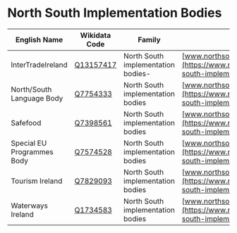 # North South Implementation Bodies

<!--
  **WARNING!**
  This file is auto-generated. Do not edit it directly as your changes will be overwritten.
  Please edit the source file  instead.
-->

| English Name | Wikidata Code | Family | Source URL |
|---|---|---|---|
| InterTradeIreland | [Q13157417](https://www.wikidata.org/wiki/Q13157417) | North South implementation bodies- | [www.northsouthministerialcouncil.org](https://www.northsouthministerialcouncil.org/north-south-implementation-bodies) |
| North/South Language Body | [Q7754333](https://www.wikidata.org/wiki/Q7754333) | North South implementation bodies | [www.northsouthministerialcouncil.org](https://www.northsouthministerialcouncil.org/north-south-implementation-bodies) |
| Safefood | [Q7398561](https://www.wikidata.org/wiki/Q7398561) | North South implementation bodies | [www.northsouthministerialcouncil.org](https://www.northsouthministerialcouncil.org/north-south-implementation-bodies) |
| Special EU Programmes Body | [Q7574528](https://www.wikidata.org/wiki/Q7574528) | North South implementation bodies | [www.northsouthministerialcouncil.org](https://www.northsouthministerialcouncil.org/north-south-implementation-bodies) |
| Tourism Ireland | [Q7829093](https://www.wikidata.org/wiki/Q7829093) | North South implementation bodies | [www.northsouthministerialcouncil.org](https://www.northsouthministerialcouncil.org/north-south-implementation-bodies) |
| Waterways Ireland | [Q1734583](https://www.wikidata.org/wiki/Q1734583) | North South implementation bodies | [www.northsouthministerialcouncil.org](https://www.northsouthministerialcouncil.org/north-south-implementation-bodies) |